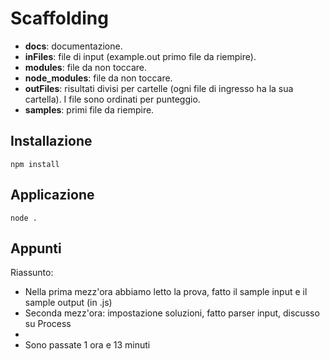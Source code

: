 # Scaffolding

* __docs__: documentazione.
* __inFiles__: file di input (example.out primo file da riempire).
* __modules__: file da non toccare.
* __node_modules__: file da non toccare.
* __outFiles__: risultati divisi per cartelle (ogni file di ingresso ha la sua cartella). I file sono ordinati per punteggio.
* __samples__: primi file da riempire.

## Installazione

  `npm install`

## Applicazione

  `node .`

## Appunti

Riassunto:

- Nella prima mezz'ora abbiamo letto la prova, fatto il sample input e il sample output (in .js)
- Seconda mezz'ora: impostazione soluzioni, fatto parser input, discusso su Process
- 
- Sono passate 1 ora e 13 minuti



